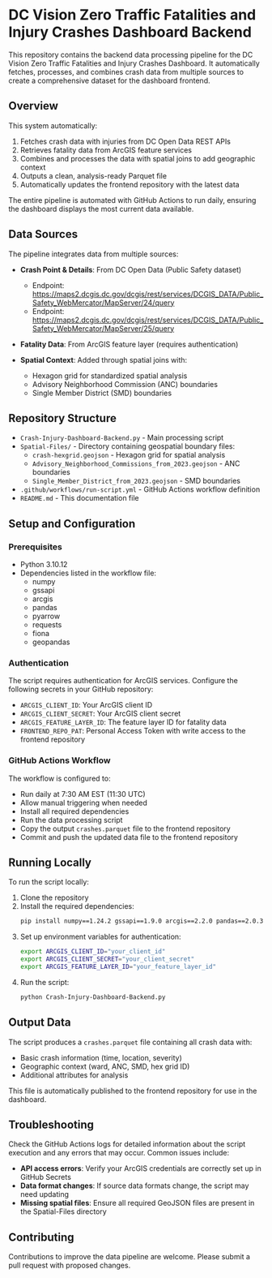 # DC Vision Zero Traffic Fatalities and Injury Crashes Dashboard Backend

This repository contains the backend data processing pipeline for the DC Vision Zero Traffic Fatalities and Injury Crashes Dashboard. It automatically fetches, processes, and combines crash data from multiple sources to create a comprehensive dataset for the dashboard frontend.

## Overview

This system automatically:
1. Fetches crash data with injuries from DC Open Data REST APIs
2. Retrieves fatality data from ArcGIS feature services 
3. Combines and processes the data with spatial joins to add geographic context
4. Outputs a clean, analysis-ready Parquet file
5. Automatically updates the frontend repository with the latest data

The entire pipeline is automated with GitHub Actions to run daily, ensuring the dashboard displays the most current data available.

## Data Sources

The pipeline integrates data from multiple sources:

- **Crash Point & Details**: From DC Open Data (Public Safety dataset)
  - Endpoint: https://maps2.dcgis.dc.gov/dcgis/rest/services/DCGIS_DATA/Public_Safety_WebMercator/MapServer/24/query
  - Endpoint: https://maps2.dcgis.dc.gov/dcgis/rest/services/DCGIS_DATA/Public_Safety_WebMercator/MapServer/25/query

- **Fatality Data**: From ArcGIS feature layer (requires authentication)

- **Spatial Context**: Added through spatial joins with:
  - Hexagon grid for standardized spatial analysis
  - Advisory Neighborhood Commission (ANC) boundaries
  - Single Member District (SMD) boundaries

## Repository Structure

- `Crash-Injury-Dashboard-Backend.py` - Main processing script
- `Spatial-Files/` - Directory containing geospatial boundary files:
  - `crash-hexgrid.geojson` - Hexagon grid for spatial analysis
  - `Advisory_Neighborhood_Commissions_from_2023.geojson` - ANC boundaries
  - `Single_Member_District_from_2023.geojson` - SMD boundaries
- `.github/workflows/run-script.yml` - GitHub Actions workflow definition
- `README.md` - This documentation file

## Setup and Configuration

### Prerequisites

- Python 3.10.12
- Dependencies listed in the workflow file:
  - numpy
  - gssapi
  - arcgis
  - pandas
  - pyarrow
  - requests
  - fiona
  - geopandas

### Authentication

The script requires authentication for ArcGIS services. Configure the following secrets in your GitHub repository:

- `ARCGIS_CLIENT_ID`: Your ArcGIS client ID
- `ARCGIS_CLIENT_SECRET`: Your ArcGIS client secret
- `ARCGIS_FEATURE_LAYER_ID`: The feature layer ID for fatality data
- `FRONTEND_REPO_PAT`: Personal Access Token with write access to the frontend repository

### GitHub Actions Workflow

The workflow is configured to:
- Run daily at 7:30 AM EST (11:30 UTC)
- Allow manual triggering when needed
- Install all required dependencies
- Run the data processing script
- Copy the output `crashes.parquet` file to the frontend repository
- Commit and push the updated data file to the frontend repository

## Running Locally

To run the script locally:

1. Clone the repository
2. Install the required dependencies:
   ```bash
   pip install numpy==1.24.2 gssapi==1.9.0 arcgis==2.2.0 pandas==2.0.3 pyarrow==13.0.0 requests==2.26.0 fiona==1.9.4 geopandas==0.13.2
   ```
3. Set up environment variables for authentication:
   ```bash
   export ARCGIS_CLIENT_ID="your_client_id"
   export ARCGIS_CLIENT_SECRET="your_client_secret"
   export ARCGIS_FEATURE_LAYER_ID="your_feature_layer_id"
   ```
4. Run the script:
   ```bash
   python Crash-Injury-Dashboard-Backend.py
   ```

## Output Data

The script produces a `crashes.parquet` file containing all crash data with:
- Basic crash information (time, location, severity)
- Geographic context (ward, ANC, SMD, hex grid ID)
- Additional attributes for analysis

This file is automatically published to the frontend repository for use in the dashboard.

## Troubleshooting

Check the GitHub Actions logs for detailed information about the script execution and any errors that may occur. Common issues include:

- **API access errors**: Verify your ArcGIS credentials are correctly set up in GitHub Secrets
- **Data format changes**: If source data formats change, the script may need updating
- **Missing spatial files**: Ensure all required GeoJSON files are present in the Spatial-Files directory

## Contributing

Contributions to improve the data pipeline are welcome. Please submit a pull request with proposed changes.
